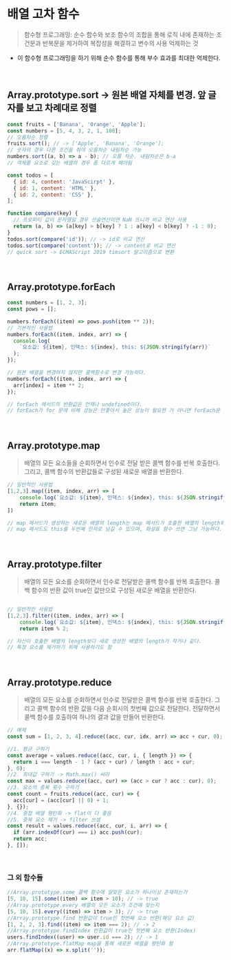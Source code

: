 # 배열 고차 함수

> 함수형 프로그래밍: 순수 함수와 보조 함수의 조합을 통해 로직 내에 존재하는 조건문과 반복문을 제거하여 복잡성을 해결하고 변수의 사용 억제하는 것

- 이 함수형 프로그래밍을 하기 위해 순수 함수를 통해 부수 효과를 최대한 억제한다.

<br />

## Array.prototype.sort -> 원본 배열 자체를 변경. 앞 글자를 보고 차례대로 정렬

```jsx
const fruits = ['Banana', 'Orange', 'Apple'];
const numbers = [5, 4, 3, 2, 1, 100];
// 오름차순 정렬
fruits.sort(); // -> ['Apple', 'Banana', 'Orange'];
// 숫자의 경우 다른 조건을 줘야 오름차순 내림차순 가능
numbers.sort((a, b) => a - b); // 오름 차순. 내림차순은 b-a
// 객체를 요소로 갖는 배열의 경우 좀 다르게 해야됨

const todos = [
  { id: 4, content: 'JavaScirpt' },
  { id: 1, content: 'HTML' },
  { id: 2, content: 'CSS' },
];

function compare(key) {
  // 프로퍼티 값이 문자열일 경우 산술연산이면 NaN 뜨니까 비교 연산 사용
  return (a, b) => (a[key] > b[key] ? 1 : a[key] < b[key] ? -1 : 0);
}
todos.sort(compare('id')); // -> id로 비교 연산
todos.sort(compare('content')); // -> content로 비교 연산
// quick sort -> ECMAScript 2019 timsort 알고리즘으로 변환
```

<br />

## Array.prototype.forEach

```jsx
const numbers = [1, 2, 3];
const pows = [];

numbers.forEach((item) => pows.push(item ** 2));
// 기본적인 사용법
numbers.forEach((item, index, arr) => {
  console.log(
    `요소값: ${item}, 인덱스: ${index}, this: ${JSON.stringify(arr)}`
  );
});

// 원본 배열을 변경하지 않지만 콜백함수로 변경 가능하다.
numbers.forEach((item, index, arr) => {
  arr[index] = item ** 2;
});

// forEach 메서드의 반환값은 언제나 undefined이다.
// forEach가 for 문에 비해 성능은 안좋아서 높은 성능이 필요한 거 아니면 forEach문 쓰자
```

<br />

## Array.prototype.map

> 배열의 모든 요소들을 순회하면서 인수로 전달 받은 콜백 함수를 반복 호출한다.
> 그리고, 콜백 함수의 반환값들로 구성된 새로운 배열을 반환한다.

```jsx
// 일반적인 사용법
[1,2,3].map((item, index, arr) => [
    console.log(`요소값: ${item}, 인덱스: ${index}, this: ${JSON.stringify(arr)}`);
    return item;
])

// map 메서드가 생성하는 새로운 배열의 length는 map 메서드가 호출한 배열의 length와 일치해야 한다.
// map 메서드도 this를 두번째 인자로 넘길 수 있으며, 화살표 함수 쓰면 그냥 가능하다.
```

<br />

## Array.prototype.filter

> 배열의 모든 요소를 순회하면서 인수로 전달받은 콜백 함수를 반복 호출한다.
> 콜백 함수의 반환 값이 true인 값만으로 구성된 새로운 배열을 반환한다.

```jsx

// 일반적인 사용법
[1,2,3].filter((item, index, arr) => [
    console.log(`요소값: ${item}, 인덱스: ${index}, this: ${JSON.stringify(arr)}`);
    return item % 2;

// 자신이 호출한 배열의 length보다 새로 생성한 배열의 length가 작거나 같다.
// 특정 요소를 제거하기 위해 사용하기도 함
```

<br />

## Array.prototype.reduce

> 배열의 모든 요소를 순회하면서 인수로 전달받은 콜백 함수를 반복 호출한다.
> 그리고 콜백 함수의 반환 값을 다음 순회시의 첫번째 값으로 전달한다.
> 전달하면서 콜백 함수를 호출하여 하나의 결과 값을 만들어 반환한다.

```jsx
// 예제
const sum = [1, 2, 3, 4].reduce((acc, cur, idx, arr) => acc + cur, 0); // sum -> 10

//1. 평균 구하기
const average = values.reduce((acc, cur, i, { length }) => {
  return i === length - 1 ? (acc + cur) / length : acc + cur;
}, 0);
//2. 최대값 구하기 -> Math.max() 써라
const max = values.reduce((acc, cur) => (acc > cur ? acc : cur), 0);
//3. 요소의 중복 횟수 구하기
const count = fruits.reduce((acc, cur) => {
  acc[cur] = (acc[cur] || 0) + 1;
}, {});
//4. 중첩 배열 평탄화 -> flat이 더 좋음
//5. 중복 요소 제거 -> filter 쓰셈
const result = values.reduce((acc, cur, i, arr) => {
  if (arr.indexOf(cur) === i) acc.push(cur);
  return acc;
}, []);
```

<br />

### 그 외 함수들

```jsx
//Array.prototype.some 콜백 함수에 알맞은 요소가 하나이상 존재하는가
[5, 10, 15].some((item) => item > 10); // -> true
//Array.prototype.every 배열의 모든 요소가 조건에 맞는지
[5, 10, 15].every((item) => item > 3); // -> true
//Array.prototype.find 반환값이 true인 첫번째 요소 반환(해당 요소 값)
[1, 2, 2, 3].find((item) => item === 2); // -> 2
//Array.prototype.findIndex 반환값이 true인 첫번째 요소 반환(Index)
users.findIndex((user) => user.id === 2); // -> 1
//Array.prototype.flatMap map을 통해 새로운 배열을 평탄화 함
arr.flatMap((x) => x.split(''));
```
